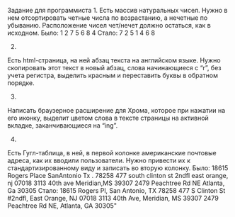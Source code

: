Задание для программиста
1.
Есть массив натуральных чисел. Нужно в нем отсортировать четные числа по возрастанию, а нечетные по убыванию. Расположение чисел чет/нечет должно остаться, как в исходном.
Было:  1 2 7 5 6 8 4
Стало:  7 2 5 1 4 6 8

2.
Есть html-страница, на ней абзац текста на английском языке. Нужно скопировать этот текст в новый абзац, слова начинающиеся с “r”, без учета регистра, выделить красным и переставить буквы в обратном порядке.

3.
Написать браузерное расширение для Хрома, которое при нажатии на его иконку, выделит цветом слова в тексте страницы на активной вкладке, заканчивающиеся на “ing”.

4.
Есть Гугл-таблица, в ней, в первой колонке американские почтовые адреса, как их вводили пользователи. Нужно привести их к стандартизированному виду и записать во вторую колонку.
Было:  18615 Rogers Place SanAntonio Tx . 78258
477 south clinton st 2ndfl east orange, nj 07018
3113 40th ave Meridian,MS 39307
2479 Peachtree Rd NE Atlanta, Ga 30305
Стало:  18615 Rogers Pl, San Antonio, TX 78258
477 S Clinton St #2ndfl, East Orange, NJ 07018
3113 40th Ave, Meridian, MS 39307
2479 Peachtree Rd NE, Atlanta, GA 30305"